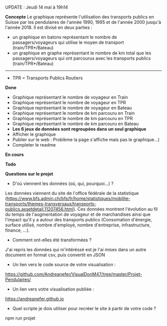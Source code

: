 UPDATE : Jeudi 14 mai à 19h14

**Concepte**
Le graphique représente l'utilisation des transports publics en Suisse par les pendulaires de l'année 1990, 1995 et de l'année 2000 jusqu'à l'année 2018. Il est divisé en deux parties :
- un graphique en batons représentant le nombre de passagers/voyageurs qui utilise le moyen de transport (train/TPR*/Bateau)
- un graphique en graphe représentant le nombre de km total que les passagers/voyageurs qui ont parcourus avec les transports publics (train/TPR*/Bateau)

________
* TPR = Transports Publics Routiers

**Done**
- Graphique représentant le nombre de voyageur en Train
- Graphique représentant le nombre de voyageur en TPR
- Graphique représentant le nombre de voyageur en Bateau
- Graphique représentant le nombre de km parcouru en Train
- Graphique représentant le nombre de km parcouru en TPR
- Graphique représentant le nombre de km parcouru en Bateau
- **Les 6 jeux de données sont regroupées dans un seul graphique**
- Afficher le graphique
- Publier sur le web : Problème la page s'affiche mais pas le graphique...)
- Completer le readme

**En cours**



**Todo**


**Questions sur le projet**

- D'où viennent les données (où, qui, pourquoi...) ?

Les données viennent du site de l'office fédérale de la statistique (https://www.bfs.admin.ch/bfs/fr/home/statistiques/mobilite-transports/themes-transversaux/transports-publics.assetdetail.11207456.html). Ces données montrent l'évolution au fil du temps de l'augmentation de voyageur et de marchandises ainsi que l'impact qu'il y a autour des transports publics (Consomation d'énergie, surface utilisé, nombre d'employé, nombre d'entreprise, infrastructure, finance, ...). 

- Comment ont-elles été transformées ?

J'ai repris les données qui m'intéréssé est je l'ai mises dans un autre document en format csv, puis convertit en JSON

- Un lien vers le code source de votre visualisation :

https://github.com/Andreanefer/VisualDonM47/tree/master/Projet-Pendulaires/

- Un lien vers votre visualisation publiée :

https://andreanefer.github.io

- Quel scripte je dois utiliser pour recréer le site à partir de votre code ?

npm run projet

